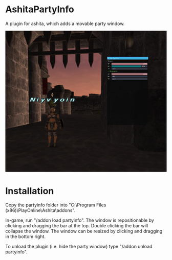 # AshitaPartyInfo
A plugin for ashita, which adds a movable party window.

![alt text](https://raw.githubusercontent.com/lejar/AshitaPartyInfo/main/partyinfo.PNG)

# Installation
Copy the partyinfo folder into "C:\Program Files (x86)\PlayOnline\Ashita\addons".

In-game, run "/addon load partyinfo". The window is repositionable by clicking and dragging the bar at the top. Double clicking the bar will collapse the window. The window can be resized by clicking and dragging in the bottom right.

To unload the plugin (i.e. hide the party window) type "/addon unload partyinfo".
